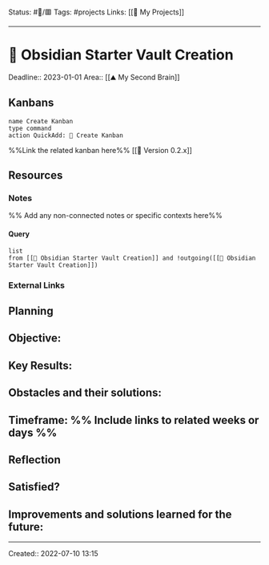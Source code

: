 Status: #🚧/🟥 
Tags: #projects
Links: [[🚧 My Projects]]
___
# 🚧 Obsidian Starter Vault Creation
Deadline:: 2023-01-01
Area:: [[⛰️ My Second Brain]]

## Kanbans
```button
name Create Kanban
type command
action QuickAdd: 📌 Create Kanban
```
%%Link the related kanban here%%
[[📌 Version 0.2.x]]
## Resources
### Notes
%% Add any non-connected notes or specific contexts here%%
#### Query
```dataview
list
from [[🚧 Obsidian Starter Vault Creation]] and !outgoing([[🚧 Obsidian Starter Vault Creation]])
```
### External Links
## Planning
**Objective:**
- 

**Key Results:**
- 

**Obstacles and their solutions:**
- 

**Timeframe:**
%% Include links to related weeks or days %%
- 
## Reflection
**Satisfied?**
- 

**Improvements and solutions learned for the future**:
- 

___
Created:: 2022-07-10 13:15